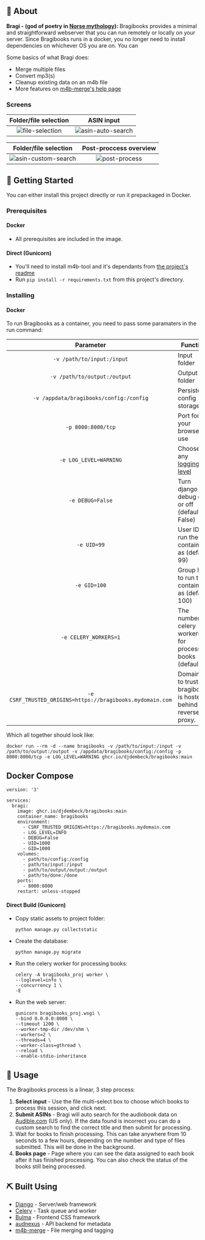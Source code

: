 ## 🧐 About <a name = "about"></a>

**Bragi - (god of poetry in [Norse mythology](https://en.wikipedia.org/wiki/Bragi)):**
Bragibooks provides a minimal and straightforward webserver that you can run remotely or locally on your server. Since Bragibooks runs in a docker, you no longer need to install dependencies on whichever OS you are on. You can

Some basics of what Bragi does:
- Merge multiple files
- Convert mp3(s)
- Cleanup existing data on an m4b file
- More features on [m4b-merge's help page](https://github.com/djdembeck/m4b-merge)

### Screens

Folder/file selection             |  ASIN input
:-------------------------:|:-------------------------:
![file-selection](../assets/screens/file_picker.png)  |  ![asin-auto-search](../assets/screens/auto_search_panel.png)

Folder/file selection             |  Post-proccess overview
:-------------------------:|:-------------------------:
![asin-custom-search](../assets/screens/custom_search.png)  |  ![post-process](../assets/screens/processing_panel.png)

## 🏁 Getting Started <a name = "getting_started"></a>

You can either install this project directly or run it prepackaged in Docker.

### Prerequisites

#### Docker
- All prerequisites are included in the image.

#### Direct (Gunicorn)
- You'll need to install m4b-tool and it's dependants from [the project's readme](https://github.com/sandreas/m4b-tool#installation)
- Run `pip install -r requirements.txt` from this project's directory.

### Installing

#### Docker
To run Bragibooks as a container, you need to pass some paramaters in the run command:

  | Parameter | Function |
  | :----: | --- |
  | `-v /path/to/input:/input` | Input folder |
  | `-v /path/to/output:/output` | Output folder |
  | `-v /appdata/bragibooks/config:/config` | Persistent config storage |
  | `-p 8000:8000/tcp` | Port for your browser to use |
  | `-e LOG_LEVEL=WARNING` | Choose any [logging level](https://www.loggly.com/ultimate-guide/python-logging-basics/) |
  | `-e DEBUG=False` | Turn django debug on or off (default False) |
  | `-e UID=99` | User ID to run the container as (default 99)|
  | `-e GID=100` | Group ID to run the container as (default 100)|
  | `-e CELERY_WORKERS=1` | The number or celery workers for processing books (default 1)|
  | `-e CSRF_TRUSTED_ORIGINS=https://bragibooks.mydomain.com` | Domains to trust if bragibooks is hosted behind a reverse proxy. |


Which all together should look like: 

	docker run --rm -d --name bragibooks -v /path/to/input:/input -v /path/to/output:/output -v /appdata/bragibooks/config:/config -p 8000:8000/tcp -e LOG_LEVEL=WARNING ghcr.io/djdembeck/bragibooks:main

## Docker Compose
```
version: '3'

services:
  bragi:
    image: ghcr.io/djdembeck/bragibooks:main
    container_name: bragibooks
    environment:
      - CSRF_TRUSTED_ORIGINS=https://bragibooks.mydomain.com
      - LOG_LEVEL=INFO
      - DEBUG=False
      - UID=1000
      - GID=1000
    volumes:
      - path/to/config:/config
      - path/to/input:/input
      - path/to/output/output:/output
      - path/to/done:/done
    ports:
      - 8000:8000
    restart: unless-stopped
```


#### Direct Build (Gunicorn)
  - Copy static assets to  project folder:
    ```
    python manage.py collectstatic
    ```
  - Create the database:
    ```
    python manage.py migrate
    ```
  - Run the celery worker for processing books:
    ```
    celery -A bragibooks_proj worker \
    --loglevel=info \ 
    --concurrency 1 \
    -E
    ```
  - Run the web server:
    ```
    gunicorn bragibooks_proj.wsgi \
    --bind 0.0.0.0:8000 \
    --timeout 1200 \
    --worker-tmp-dir /dev/shm \
    --workers=2 \
    --threads=4 \
    --worker-class=gthread \
    --reload \
    --enable-stdio-inheritance
    ```

## 🎈 Usage <a name="usage"></a>

The Bragibooks process is a linear, 3 step process:
1. __Select input__ - Use the file multi-select box to choose which books to process this session, and click next.
2. __Submit ASINs__ - Bragi will auto search for the audiobook data on [Audible.com](https://www.audible.com) (US only). If the data found is incorrect you can do a custom search to find the correct title and then submit for processing.
3. Wait for books to finish processing. This can take anywhere from 10 seconds to a few hours, depending on the number and type of files submitted. This will be done in the background.
4. __Books page__ - Page where you can see the data assigned to each book after it has finished processing. You can also check the status of the books still being processed.

## ⛏️ Built Using <a name = "built_using"></a>

- [Django](https://www.djangoproject.com/) - Server/web framework
- [Celery](https://docs.celeryq.dev/en/stable/getting-started/introduction.html) - Task queue and worker
- [Bulma](https://bulma.io/) - Frontend CSS framework
- [audnexus](https://github.com/laxamentumtech/audnexus) - API backend for metadata
- [m4b-merge](https://github.com/djdembeck/m4b-merge) - File merging and tagging
